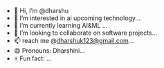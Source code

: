 - 👋 Hi, I’m @dharshu
- 👀 I’m interested in ai upcoming technology...
- 🌱 I’m currently learning AI&ML ...
- 💞️ I’m looking to collaborate on software projects...
- 📫 reach me @dharshuk123@gmail.com...
- 😄 Pronouns: Dharshini...
- ⚡ Fun fact: ...

<!---
dharshuk/dharshuk is a ✨ special ✨ repository because its `README.md` (this file) appears on your GitHub profile.
You can click the Preview link to take a look at your changes.
--->
